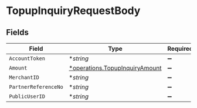 # TopupInquiryRequestBody


## Fields

| Field                                                                                  | Type                                                                                   | Required                                                                               | Description                                                                            | Example                                                                                |
| -------------------------------------------------------------------------------------- | -------------------------------------------------------------------------------------- | -------------------------------------------------------------------------------------- | -------------------------------------------------------------------------------------- | -------------------------------------------------------------------------------------- |
| `AccountToken`                                                                         | **string*                                                                              | :heavy_minus_sign:                                                                     | N/A                                                                                    | 3c41c3c0d4034ca49b5f0db08dfa6d14                                                       |
| `Amount`                                                                               | [*operations.TopupInquiryAmount](../../../pkg/models/operations/topupinquiryamount.md) | :heavy_minus_sign:                                                                     | N/A                                                                                    |                                                                                        |
| `MerchantID`                                                                           | **string*                                                                              | :heavy_minus_sign:                                                                     | N/A                                                                                    | AYOPOP                                                                                 |
| `PartnerReferenceNo`                                                                   | **string*                                                                              | :heavy_minus_sign:                                                                     | N/A                                                                                    | 20230639A00910101601150010000205                                                       |
| `PublicUserID`                                                                         | **string*                                                                              | :heavy_minus_sign:                                                                     | N/A                                                                                    | AYOPOP-285FRVRWJ                                                                       |